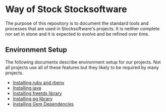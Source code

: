# Way of Stock Stocksoftware

The purpose of this repository is to document the standard tools and processes that are used
in Stocksoftware's projects. It is neither complete nor set in stone and it is expected to
evolve and be refined over time.

## Environment Setup

The following documents describe environment setup for our projects. Not all projects use all of these
features but they likely to be required by many projects.

* [Installing ruby and rbenv](InstallRuby.md)
* [Installing java](InstallJava.md)
* [Installing freetds library](InstallFreeTDS.md)
* [Installing pg library](InstallPg.md)
* [Installing Gem Dependencies](InstallGemDependencies.md)
